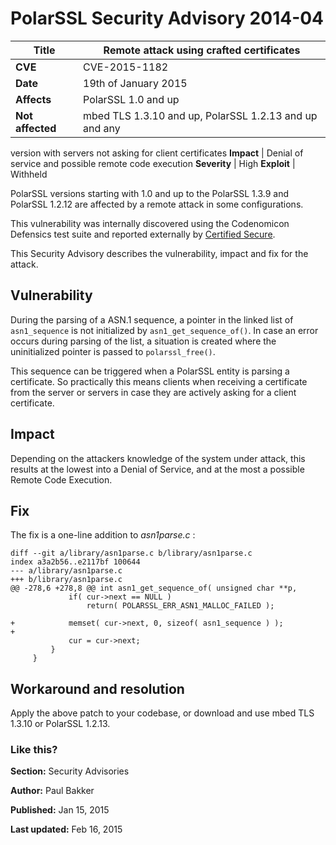 # PolarSSL Security Advisory 2014-04

**Title** |  Remote attack using crafted certificates
---|---
**CVE** |  CVE-2015-1182
**Date** |  19th of January 2015
**Affects** |  PolarSSL 1.0 and up
**Not affected** |  mbed TLS 1.3.10 and up, PolarSSL 1.2.13 and up and any
version with servers not asking for client certificates
**Impact** |  Denial of service and possible remote code execution
**Severity** |  High
**Exploit** |  Withheld

PolarSSL versions starting with 1.0 and up to the PolarSSL 1.3.9 and PolarSSL
1.2.12 are affected by a remote attack in some configurations.

This vulnerability was internally discovered using the Codenomicon Defensics
test suite and reported externally by [Certified
Secure](https://www.certifiedsecure.com/polarssl-advisory).

This Security Advisory describes the vulnerability, impact and fix for the
attack.

## Vulnerability

During the parsing of a ASN.1 sequence, a pointer in the linked list of
`asn1_sequence` is not initialized by `asn1_get_sequence_of()`. In case an
error occurs during parsing of the list, a situation is created where the
uninitialized pointer is passed to `polarssl_free()`.

This sequence can be triggered when a PolarSSL entity is parsing a
certificate. So practically this means clients when receiving a certificate
from the server or servers in case they are actively asking for a client
certificate.

## Impact

Depending on the attackers knowledge of the system under attack, this results
at the lowest into a Denial of Service, and at the most a possible Remote Code
Execution.

## Fix

The fix is a one-line addition to _asn1parse.c_ :



    diff --git a/library/asn1parse.c b/library/asn1parse.c
    index a3a2b56..e2117bf 100644
    --- a/library/asn1parse.c
    +++ b/library/asn1parse.c
    @@ -278,6 +278,8 @@ int asn1_get_sequence_of( unsigned char **p,
                 if( cur->next == NULL )
                     return( POLARSSL_ERR_ASN1_MALLOC_FAILED );

    +            memset( cur->next, 0, sizeof( asn1_sequence ) );
    +
                 cur = cur->next;
             }
         }


## Workaround and resolution

Apply the above patch to your codebase, or download and use mbed TLS 1.3.10 or
PolarSSL 1.2.13.

### Like this?

**Section:**
Security Advisories

**Author:**
Paul Bakker

**Published:**
Jan 15, 2015

**Last updated:**
Feb 16, 2015